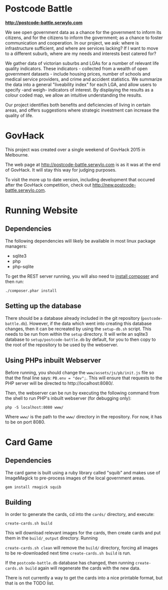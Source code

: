 # Postcode Battle

**http://postcode-battle.serwylo.com**

We see open government data as a chance for the government to inform its citizens, and for the citizens to inform the government; as a chance to foster communication and cooperation. In our project, we ask: where is infrastructure sufficient, and where are services lacking? If I want to move to a different suburb, where are my needs and interests best catered for?

We gather data of victorian suburbs and LGAs for a number of relevant life quality indicators. These indicators - collected from a wealth of open government datasets - include housing prices, number of schools and medical service providers, and crime and accident statistics. We summarize the data into a general "liveability index" for each LGA, and allow users to specify -and weigh- indicators of interest. By displaying the results as a colour coded map, we allow an intuitive understanding the results.

Our project identifies both benefits and deficiencies of living in certain areas, and offers suggestions where strategic investment can increase the quality of life.

# GovHack

This project was created over a single weekend of GovHack 2015 in Melbourne. 

The web page at http://postcode-battle.serwylo.com is as it was at the end of GovHack. It will stay this way for judging purposes.

To visit the more up to date version, including development that occured after the GovHack competition, check out http://new.postcode-battle.serwylo.com.

# Running Website

## Dependencies

The following dependencies will likely be available in most linux package managers:

* sqlite3
* php
* php-sqlite

To get the REST server running, you will also need to [install composer](https://getcomposer.org) and then run:

`./composer.phar install`

## Setting up the database

There should be a database already included in the git repository (`postcode-battle.db`). However, if the data which went into creating this database changes, then it can be recreated by using the `setup-db.sh` script. This needs to be run from within the `setup` directory. It will write an sqlite3 database to `setup/postcode-battle.db` by default, for you to then copy to the root of the repository to be used by the webserver.

## Using PHPs inbuilt Webserver

Before running, you should change the `www/assets/js/pb/init.js` file so that the final line says: `PB.env = "dev";`. This will ensure that requests to the PHP server will be directed to http://localhost:8080/.

Then, the webserver can be run by executing the following command from the shell to run PHP's inbuilt webserver (for debugging only):

`php -S localhost:8080 www/`

Where `www/` is the path to the `www/` directory in the repository. For now, it has to be on port 8080.

# Card Game

## Dependencies

The card game is built using a ruby library called "squib" and makes use of ImageMagick to pre-process images of the local government areas.

`gem install rmagick squib`

## Building

In order to generate the cards, cd into the `cards/` directory, and execute:

`create-cards.sh build`

This will download relevant images for the cards, then create cards and put them in the `build/_output` directory. Running

`create-cards.sh clean` will remove the `build/` directory, forcing all images to be re-downloaded next time `create-cards.sh build` is run.

If the `postcode-battle.db` database has changed, then running `create-cards.sh build` again will regenerate the cards with the new data.

There is not currently a way to get the cards into a nice printable format, but that is on the TODO list.
